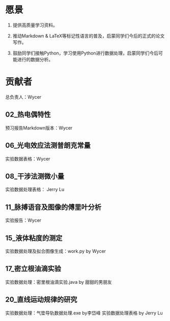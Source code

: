 # 愿景

1. 提供高质量学习资料。

2. 推动Markdown & LaTeX等标记性语言的普及，启蒙同学们今后的正式的论文写作。

3. 鼓励同学们接触Python，学习使用Python进行数据处理，启蒙同学们今后可能进行的数据分析。

   

# 贡献者

总负责人：Wycer

## 02_热电偶特性

预习报告Markdown版本：Wycer

## 06_光电效应法测普朗克常量

 实验数据表格：Wycer
 
## 08_干涉法测微小量
实验数据处理表格： Jerry Lu

## 11_脉搏语音及图像的傅里叶分析

实验报告：Wycer

## 15_液体粘度的测定

实验数据处理及拟合图像生成：work.py by Wycer

## 17_密立根油滴实验

实验数据处理：密里根油滴实验.java by 甜甜的男朋友

## 20_直线运动规律的研究

实验数据处理：气垫导轨数据处理.exe by李岱峰
实验数据处理表格 by Jerry Lu